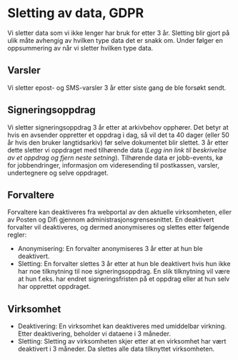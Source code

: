 # Sletting av data, GDPR

Vi sletter data som vi ikke lenger har bruk for etter 3 år. Sletting blir gjort på ulik måte avhengig av hvilken type data det er snakk om. Under følger en oppsummering av når vi sletter hvilken type data.

## Varsler
Vi sletter epost- og SMS-varsler 3 år etter siste gang de ble forsøkt sendt.

## Signeringsoppdrag
Vi sletter signeringsoppdrag 3 år etter at arkivbehov opphører. Det betyr at hvis en avsender oppretter et oppdrag i dag, så vil det ta 40 dager (eller 50 år hvis den bruker langtidsarkiv) før selve dokumentet blir slettet. 3 år etter dette sletter vi oppdraget med tilhørende data (*Legg inn link til beskrivelse av et oppdrag og fjern neste setning*). Tilhørende data er jobb-events, kø for jobbendringer, informasjon om videresending til postkassen, varsler, undertegnere og selve oppdraget.

## Forvaltere
Forvaltere kan deaktiveres fra webportal av den aktuelle virksomheten, eller av Posten og Difi gjennom administrasjonsgrensesnittet. En deaktivert forvalter vil deaktiveres, og dermed anonymiseres og slettes etter følgende regler:
* Anonymisering: En forvalter anonymiseres 3 år etter at hun ble deaktivert.
* Sletting: En forvalter slettes 3 år etter at hun ble deaktivert hvis hun ikke har noe tilknytning til noe signeringsoppdrag. En slik tilknytning vil være at hun f.eks. har endret signeringsfristen på et oppdrag eller at hun selv har opprettet oppdraget. 

## Virksomhet
* Deaktivering: En virksomhet kan deaktiveres med umiddelbar virkning. Etter deaktivering, beholder vi dataene i 3 måneder.
* Sletting: Sletting av virksomheten skjer etter at en virksomhet har vært deaktivert i 3 måneder. Da slettes alle data tilknyttet virksomheten.
